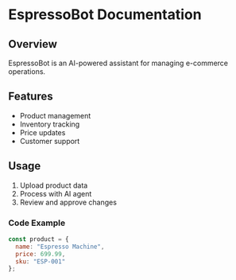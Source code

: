 # EspressoBot Documentation

## Overview
EspressoBot is an AI-powered assistant for managing e-commerce operations.

## Features
- Product management
- Inventory tracking
- Price updates
- Customer support

## Usage
1. Upload product data
2. Process with AI agent
3. Review and approve changes

### Code Example
```javascript
const product = {
  name: "Espresso Machine",
  price: 699.99,
  sku: "ESP-001"
};
```